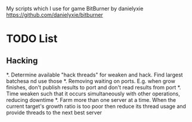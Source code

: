 My scripts which I use for game BitBurner by danielyxie https://github.com/danielyxie/bitburner

# TODO List
## Hacking
*. Determine available "hack threads" for weaken and hack. Find largest batchesa nd use those
*. Removing waiting on ports. E.g. when grow finishes, don't publish results to port and don't read results from port
*. Time weaken such that it occurs simultaneously with other operations, reducing downtime
*. Farm more than one server at a time. When the current target's growth ratio is too poor then 
reduce its thread usage and provide threads to the next best server